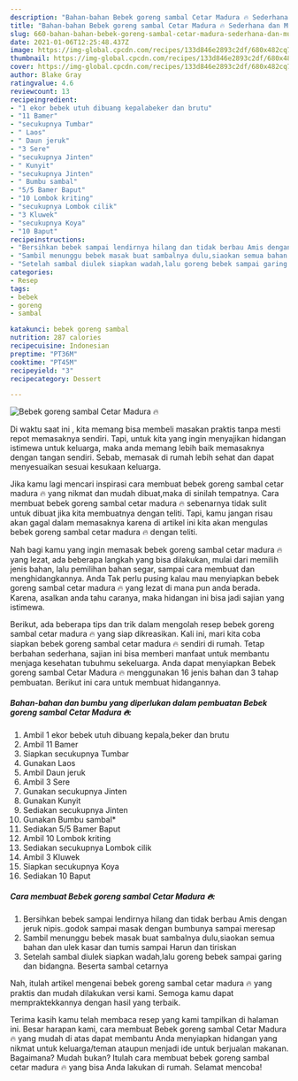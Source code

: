 ```yaml
---
description: "Bahan-bahan Bebek goreng sambal Cetar Madura 🔥 Sederhana dan Mudah Dibuat"
title: "Bahan-bahan Bebek goreng sambal Cetar Madura 🔥 Sederhana dan Mudah Dibuat"
slug: 660-bahan-bahan-bebek-goreng-sambal-cetar-madura-sederhana-dan-mudah-dibuat
date: 2021-01-06T12:25:48.437Z
image: https://img-global.cpcdn.com/recipes/133d846e2893c2df/680x482cq70/bebek-goreng-sambal-cetar-madura-🔥-foto-resep-utama.jpg
thumbnail: https://img-global.cpcdn.com/recipes/133d846e2893c2df/680x482cq70/bebek-goreng-sambal-cetar-madura-🔥-foto-resep-utama.jpg
cover: https://img-global.cpcdn.com/recipes/133d846e2893c2df/680x482cq70/bebek-goreng-sambal-cetar-madura-🔥-foto-resep-utama.jpg
author: Blake Gray
ratingvalue: 4.6
reviewcount: 13
recipeingredient:
- "1 ekor bebek utuh dibuang kepalabeker dan brutu"
- "11 Bamer"
- "secukupnya Tumbar"
- " Laos"
- " Daun jeruk"
- "3 Sere"
- "secukupnya Jinten"
- " Kunyit"
- "secukupnya Jinten"
- " Bumbu sambal"
- "5/5 Bamer Baput"
- "10 Lombok kriting"
- "secukupnya Lombok cilik"
- "3 Kluwek"
- "secukupnya Koya"
- "10 Baput"
recipeinstructions:
- "Bersihkan bebek sampai lendirnya hilang dan tidak berbau Amis dengan jeruk nipis..godok sampai masak dengan bumbunya sampai meresap"
- "Sambil menunggu bebek masak buat sambalnya dulu,siaokan semua bahan dan ulek kasar dan tumis sampai Harun dan tiriskan"
- "Setelah sambal diulek siapkan wadah,lalu goreng bebek sampai garing dan bidangna. Beserta sambal cetarnya"
categories:
- Resep
tags:
- bebek
- goreng
- sambal

katakunci: bebek goreng sambal 
nutrition: 287 calories
recipecuisine: Indonesian
preptime: "PT36M"
cooktime: "PT45M"
recipeyield: "3"
recipecategory: Dessert

---
```



![Bebek goreng sambal Cetar Madura 🔥](https://img-global.cpcdn.com/recipes/133d846e2893c2df/680x482cq70/bebek-goreng-sambal-cetar-madura-🔥-foto-resep-utama.jpg)

Di waktu  saat ini , kita memang bisa membeli masakan praktis tanpa mesti repot memasaknya sendiri. Tapi, untuk kita yang ingin menyajikan hidangan istimewa untuk keluarga, maka anda memang lebih baik memasaknya dengan tangan sendiri. Sebab, memasak di rumah lebih sehat dan dapat menyesuaikan sesuai kesukaan keluarga.

Jika kamu lagi mencari inspirasi cara membuat bebek goreng sambal cetar madura 🔥 yang nikmat dan mudah dibuat,maka di sinilah tempatnya. Cara membuat bebek goreng sambal cetar madura 🔥  sebenarnya tidak sulit untuk dibuat jika kita membuatnya dengan teliti. Tapi, kamu jangan risau akan gagal dalam memasaknya 
karena di artikel ini kita akan mengulas bebek goreng sambal cetar madura 🔥 dengan teliti.  



Nah bagi kamu yang ingin memasak bebek goreng sambal cetar madura 🔥 yang lezat, ada beberapa langkah yang bisa dilakukan, mulai dari memilih jenis bahan, lalu pemilihan bahan segar, sampai cara membuat dan menghidangkannya. Anda Tak perlu pusing kalau mau menyiapkan bebek goreng sambal cetar madura 🔥 yang lezat di mana pun anda berada. Karena, asalkan anda  tahu caranya, maka hidangan ini bisa jadi sajian yang istimewa.

Berikut, ada beberapa tips dan trik dalam mengolah resep bebek goreng sambal cetar madura 🔥 yang siap dikreasikan. Kali ini, mari kita coba siapkan bebek goreng sambal cetar madura 🔥 sendiri di rumah. Tetap berbahan sederhana, sajian ini bisa memberi manfaat untuk membantu menjaga kesehatan tubuhmu sekeluarga. Anda dapat menyiapkan Bebek goreng sambal Cetar Madura 🔥 menggunakan 16 jenis bahan dan 3 tahap pembuatan. Berikut ini cara untuk membuat hidangannya.

<!--inarticleads1-->

##### Bahan-bahan dan bumbu yang diperlukan dalam pembuatan Bebek goreng sambal Cetar Madura 🔥:

1. Ambil 1 ekor bebek utuh dibuang kepala,beker dan brutu
1. Ambil 11 Bamer
1. Siapkan secukupnya Tumbar
1. Gunakan  Laos
1. Ambil  Daun jeruk
1. Ambil 3 Sere
1. Gunakan secukupnya Jinten
1. Gunakan  Kunyit
1. Sediakan secukupnya Jinten
1. Gunakan  Bumbu sambal*
1. Sediakan 5/5 Bamer Baput
1. Ambil 10 Lombok kriting
1. Sediakan secukupnya Lombok cilik
1. Ambil 3 Kluwek
1. Siapkan secukupnya Koya
1. Sediakan 10 Baput




<!--inarticleads2-->

##### Cara membuat Bebek goreng sambal Cetar Madura 🔥:

1. Bersihkan bebek sampai lendirnya hilang dan tidak berbau Amis dengan jeruk nipis..godok sampai masak dengan bumbunya sampai meresap
1. Sambil menunggu bebek masak buat sambalnya dulu,siaokan semua bahan dan ulek kasar dan tumis sampai Harun dan tiriskan
1. Setelah sambal diulek siapkan wadah,lalu goreng bebek sampai garing dan bidangna. Beserta sambal cetarnya




Nah, itulah artikel mengenai  bebek goreng sambal cetar madura 🔥  yang praktis dan mudah dilakukan versi kami. Semoga kamu dapat mempraktekkannya dengan hasil yang terbaik. 

Terima kasih kamu telah membaca resep yang kami tampilkan di halaman ini. Besar harapan kami, cara membuat  Bebek goreng sambal Cetar Madura 🔥 yang mudah di atas dapat membantu Anda menyiapkan hidangan yang nikmat untuk keluarga/teman ataupun menjadi ide untuk berjualan makanan. Bagaimana? Mudah bukan? Itulah cara membuat bebek goreng sambal cetar madura 🔥 yang bisa Anda lakukan di rumah. Selamat mencoba!

